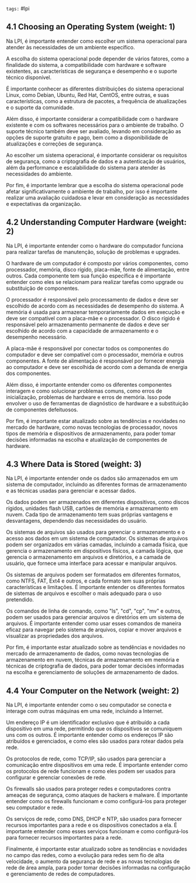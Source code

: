 `tags:` #lpi 

## 4.1 Choosing an Operating System (weight: 1)

Na LPI, é importante entender como escolher um sistema operacional para atender às necessidades de um ambiente específico.

A escolha do sistema operacional pode depender de vários fatores, como a finalidade do sistema, a compatibilidade com hardware e software existentes, as características de segurança e desempenho e o suporte técnico disponível.

É importante conhecer as diferentes distribuições do sistema operacional Linux, como Debian, Ubuntu, Red Hat, CentOS, entre outras, e suas características, como a estrutura de pacotes, a frequência de atualizações e o suporte da comunidade.

Além disso, é importante considerar a compatibilidade com o hardware existente e com os softwares necessários para o ambiente de trabalho. O suporte técnico também deve ser avaliado, levando em consideração as opções de suporte gratuito e pago, bem como a disponibilidade de atualizações e correções de segurança.

Ao escolher um sistema operacional, é importante considerar os requisitos de segurança, como a criptografia de dados e a autenticação de usuários, além da performance e escalabilidade do sistema para atender às necessidades do ambiente.

Por fim, é importante lembrar que a escolha do sistema operacional pode afetar significativamente o ambiente de trabalho, por isso é importante realizar uma avaliação cuidadosa e levar em consideração as necessidades e expectativas da organização.


## 4.2 Understanding Computer Hardware (weight: 2)

Na LPI, é importante entender como o hardware do computador funciona para realizar tarefas de manutenção, solução de problemas e upgrades.

O hardware de um computador é composto por vários componentes, como processador, memória, disco rígido, placa-mãe, fonte de alimentação, entre outros. Cada componente tem sua função específica e é importante entender como eles se relacionam para realizar tarefas como upgrade ou substituição de componentes.

O processador é responsável pelo processamento de dados e deve ser escolhido de acordo com as necessidades de desempenho do sistema. A memória é usada para armazenar temporariamente dados em execução e deve ser compatível com a placa-mãe e o processador. O disco rígido é responsável pelo armazenamento permanente de dados e deve ser escolhido de acordo com a capacidade de armazenamento e o desempenho necessário.

A placa-mãe é responsável por conectar todos os componentes do computador e deve ser compatível com o processador, memória e outros componentes. A fonte de alimentação é responsável por fornecer energia ao computador e deve ser escolhida de acordo com a demanda de energia dos componentes.

Além disso, é importante entender como os diferentes componentes interagem e como solucionar problemas comuns, como erros de inicialização, problemas de hardware e erros de memória. Isso pode envolver o uso de ferramentas de diagnóstico de hardware e a substituição de componentes defeituosos.

Por fim, é importante estar atualizado sobre as tendências e novidades no mercado de hardware, como novas tecnologias de processador, novos tipos de memória e dispositivos de armazenamento, para poder tomar decisões informadas na escolha e atualização de componentes de hardware.


## 4.3 Where Data is Stored (weight: 3)

Na LPI, é importante entender onde os dados são armazenados em um sistema de computador, incluindo as diferentes formas de armazenamento e as técnicas usadas para gerenciar e acessar dados.

Os dados podem ser armazenados em diferentes dispositivos, como discos rígidos, unidades flash USB, cartões de memória e armazenamento em nuvem. Cada tipo de armazenamento tem suas próprias vantagens e desvantagens, dependendo das necessidades do usuário.

Os sistemas de arquivos são usados para gerenciar o armazenamento e o acesso aos dados em um sistema de computador. Os sistemas de arquivos podem ser organizados em várias camadas, incluindo a camada física, que gerencia o armazenamento em dispositivos físicos, a camada lógica, que gerencia o armazenamento em arquivos e diretórios, e a camada de usuário, que fornece uma interface para acessar e manipular arquivos.

Os sistemas de arquivos podem ser formatados em diferentes formatos, como NTFS, FAT, Ext4 e outros, e cada formato tem suas próprias características e limitações. É importante entender os diferentes formatos de sistemas de arquivos e escolher o mais adequado para o uso pretendido.

Os comandos de linha de comando, como "ls", "cd", "cp", "mv" e outros, podem ser usados para gerenciar arquivos e diretórios em um sistema de arquivos. É importante entender como usar esses comandos de maneira eficaz para navegar pelo sistema de arquivos, copiar e mover arquivos e visualizar as propriedades dos arquivos.

Por fim, é importante estar atualizado sobre as tendências e novidades no mercado de armazenamento de dados, como novas tecnologias de armazenamento em nuvem, técnicas de armazenamento em memória e técnicas de criptografia de dados, para poder tomar decisões informadas na escolha e gerenciamento de soluções de armazenamento de dados.


## 4.4 Your Computer on the Network (weight: 2)

Na LPI, é importante entender como o seu computador se conecta e interage com outras máquinas em uma rede, incluindo a Internet.

Um endereço IP é um identificador exclusivo que é atribuído a cada dispositivo em uma rede, permitindo que os dispositivos se comuniquem uns com os outros. É importante entender como os endereços IP são atribuídos e gerenciados, e como eles são usados para rotear dados pela rede.

Os protocolos de rede, como TCP/IP, são usados para gerenciar a comunicação entre dispositivos em uma rede. É importante entender como os protocolos de rede funcionam e como eles podem ser usados para configurar e gerenciar conexões de rede.

Os firewalls são usados para proteger redes e computadores contra ameaças de segurança, como ataques de hackers e malware. É importante entender como os firewalls funcionam e como configurá-los para proteger seu computador e rede.

Os serviços de rede, como DNS, DHCP e NTP, são usados para fornecer recursos importantes para a rede e os dispositivos conectados a ela. É importante entender como esses serviços funcionam e como configurá-los para fornecer recursos importantes para a rede.

Finalmente, é importante estar atualizado sobre as tendências e novidades no campo das redes, como a evolução para redes sem fio de alta velocidade, o aumento da segurança de rede e as novas tecnologias de rede de área ampla, para poder tomar decisões informadas na configuração e gerenciamento de redes de computadores.